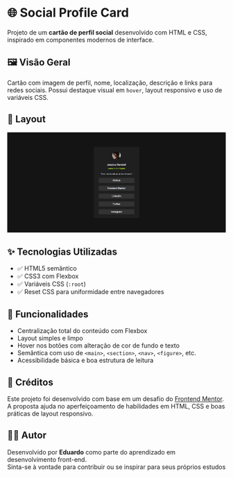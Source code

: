 # 🌐 Social Profile Card

Projeto de um **cartão de perfil social** desenvolvido com HTML e CSS, inspirado em componentes modernos de interface.

## 🖼️ Visão Geral

Cartão com imagem de perfil, nome, localização, descrição e links para redes sociais. Possui destaque visual em `hover`, layout responsivo e uso de variáveis CSS.


## 📸 Layout

![Exemplo do layout](./src/images/preview-projeto.png) 

## ✨ Tecnologias Utilizadas

- ✅ HTML5 semântico
- ✅ CSS3 com Flexbox
- ✅ Variáveis CSS (`:root`)
- ✅ Reset CSS para uniformidade entre navegadores

## 🧠 Funcionalidades

- Centralização total do conteúdo com Flexbox  
- Layout simples e limpo  
- Hover nos botões com alteração de cor de fundo e texto  
- Semântica com uso de `<main>`, `<section>`, `<nav>`, `<figure>`, etc.  
- Acessibilidade básica e boa estrutura de leitura 

## 🙌 Créditos

Este projeto foi desenvolvido com base em um desafio do [Frontend Mentor](https://www.frontendmentor.io).  
A proposta ajuda no aperfeiçoamento de habilidades em HTML, CSS e boas práticas de layout responsivo.

## 👨‍💻 Autor

Desenvolvido por **Eduardo** como parte do aprendizado em desenvolvimento front-end.  
Sinta-se à vontade para contribuir ou se inspirar para seus próprios estudos
